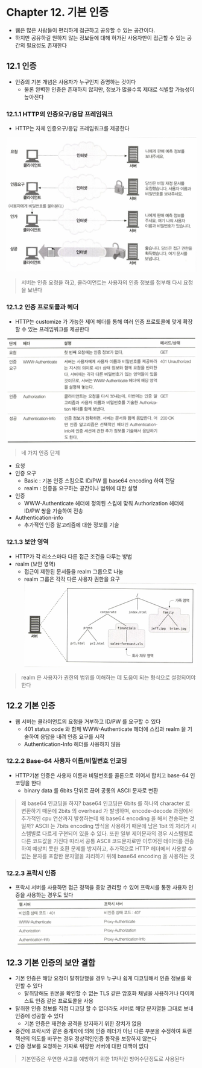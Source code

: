 # Chapter 12. 기본 인증
* 웹은 많은 사람들이 편리하게 접근하고 공유할 수 있는 공간이다.
* 하지만 공유하길 원하지 않는 정보들에 대해 허가된 사용자만이 접근할 수 있는 공간의 필요성도 존재한다

## 12.1 인증
* 인증의 기본 개념은 사용자가 누구인지 증명하는 것이다
	* 물론 완벽한 인증은 존재하지 않지만, 정보가 많을수록 제대로 식별할 가능성이 높아진다

### 12.1.1 HTTP의 인증요구/응답 프레임워크
* HTTP는 자체 인증요구/응답 프레임워크를 제공한다

![](../../.gitbook/assets/basic-auth_0.png)
> 서버는 인증 요청을 하고, 클라이언트는 사용자의 인증 정보를 첨부해 다시 요청을 보낸다

### 12.1.2 인증 프로토콜과 헤더
* HTTP는 customize 가 가능한 제어 헤더를 통해 여러 인증 프로토콜에 맞게 확장할 수 있는 프레임워크를 제공한다

![](../../.gitbook/assets/basic-auth_1.png)
> 네 가지 인증 단계
* 요청
* 인증 요구
	* Basic : 기본 인증 스킴으로 ID/PW 를 base64 encoding 하여 전달
	* realm : 인증을 요구하는 공간이나 범위에 대한 설명
* 인증
	* WWW-Authenticate 헤더에 정의된 스킴에 맞춰 Authorization 헤더에 ID/PW 쌍을 기술하여 전송
* Authentication-info
	* 추가적인 인증 알고리즘에 대한 정보를 기술

### 12.1.3 보안 영역
* HTTP가 각 리소스마다 다른 접근 조건을 다루는 방법
* realm (보안 영역)
	* 접근이 제한된 문서들을 realm 그룹으로 나눔
	* realm 그룹은 각각 다른 사용자 권한을 요구
![](../../.gitbook/assets/basic-auth_2.png)
> realm 은 사용자가 권한의 범위를 이해하는 데 도움이 되는 형식으로 설정되어야 한다

## 12.2 기본 인증
* 웹 서버는 클라이언트의 요청을 거부하고 ID/PW 를 요구할 수 있다
	* 401 status code 와 함께 WWW-Authenticate 헤더에 스킴과 realm 을 기술하여 응답을 내려 인증 요구를 시작
	* Authentication-Info 헤더를 사용하지 않음

### 12.2.2 Base-64 사용자 이름/비밀번호 인코딩
* HTTP기본 인증은 사용자 이름과 비밀번호를 콜론으로 이어서 합치고 base-64 인코딩을 한다
	* binary data 를 6bits 단위로 끊어 공통의 ASCII 문자로 변환
> 왜 base64 인코딩을 하지?
> base64 인코딩은 6bits 를 하나의 character 로 변환하기 때문에 2bits 의 overhead 가 발생하며, encode-decode 과정에서 추가적인 cpu 연산까지 발생하는데 왜 base64 encoding 을 해서 전송하는 것일까?
> ASCII 는 7bits encoding 방식을 사용하기 때문에 남은 1bit 의 처리가 시스템별로 다르게 구현되어 있을 수 있다. 또한 일부 제어문자의 경우 시스템별로 다른 코드값을 가진다
> 따라서 공통 ASCII 코드문자로만 이루어진 데이터를 전송하여 예상치 못한 호환 문제를 방지하고, 추가적으로 HTTP 헤더에서 사용할 수 없는 문자를 포함한 문자열을 처리하기 위해 base64 encoding 을 사용하는 것

### 12.2.3 프락시 인증
* 프락시 서버를 사용하면 접근 정책을 중앙 관리할 수 있어 프락시를 통한 사용자 인증을 사용하는 경우도 있다
![](../../.gitbook/assets/basic-auth_3.png)

## 12.3 기본 인증의 보안 결함
* 기본 인증은 해당 요청이 탈취당했을 경우 누구나 쉽게 디코딩해서 인증 정보를 확인할 수 있다
	* 탈취당해도 원본을 확인할 수 없는 TLS 같은 암호화 채널을 사용하거나 다이제스트 인증 같은 프로토콜을 사용
* 탈취한 인증 정보를 직접 디코딩 할 수 없더라도 서버로 해당 문자열들 그대로 보내 인증에 성공할 수 있다
	* 기본 인증은 재전송 공격을 방지하기 위한 장치가 없음
* 중간에 프락시와 같은 중개자에 의해 인증 헤더가 아닌 다른 부분을 수정하여 트랜잭션의 의도를 바꾸는 경우 정상적인인증 동작을 보장하지 않는다
* 인증 정보를 요청하는 가짜로 위장한 서버에 대한 대책이 없다

> 기본인증은 우연한 사고를 예방하기 위한 1차적인 방어수단정도로 사용된다
